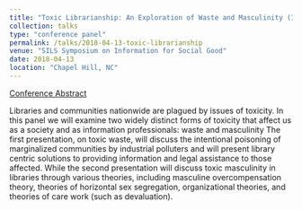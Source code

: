 ```yaml
---
title: "Toxic Librarianship: An Exploration of Waste and Masculinity (Is That Redundant?) in Libraries"
collection: talks
type: "conference panel"
permalink: /talks/2018-04-13-toxic-librarianship
venue: "SILS Symposium on Information for Social Good"
date: 2018-04-13
location: "Chapel Hill, NC"
---
```


[Conference Abstract](http://info4socialgood2018.web.unc.edu/panel-scheduleabstracts/)

Libraries and communities nationwide are plagued by issues of toxicity. In this panel we will examine two widely distinct forms of toxicity that affect us as a society and as information professionals: waste and masculinity The first presentation, on toxic waste, will discuss the intentional poisoning of marginalized communities by industrial polluters and will present library centric solutions to providing information and legal assistance to those affected. While the second presentation will discuss toxic masculinity in libraries through various theories, including masculine overcompensation theory, theories of horizontal sex segregation, organizational theories, and theories of care work (such as devaluation).
